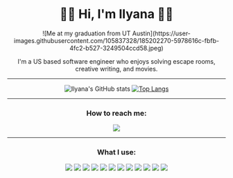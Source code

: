### 

<div align="center">
  <h1> 🤟🏾 Hi, I'm Ilyana 🤘🏾 </h1>
  ![Me at my graduation from UT Austin](https://user-images.githubusercontent.com/105837328/185202270-5978616c-fbfb-4fc2-b527-3249504ccd58.jpeg)
  <p align="center">I'm a US based software engineer who enjoys solving escape rooms, creative writing, and movies.</p>
  <hr>

  ![Ilyana's GitHub stats](https://github-readme-stats.vercel.app/api?username=ilsyim&show_icons=true&theme=dracula)
  [![Top Langs](https://github-readme-stats.vercel.app/api/top-langs/?username=ilsyim&layout=compact&theme=dracula)](https://github.com/ilsyim/github-readme-stats)

  <hr>
  <h3>How to reach me: </h3>
   <a href="#"><img src="https://img.shields.io/badge/linkedin-%230077B5.svg?style=for-the-badge&logo=linkedin&logoColor=white"/></a>
  
  
  <hr>
  <h3>What I use: </h3>
  <a href="#"><img src="https://img.shields.io/badge/html5-%23E34F26.svg?style=for-the-badge&logo=html5&logoColor=white"/></a>
  <a href="#"><img src="https://img.shields.io/badge/css3-%231572B6.svg?style=for-the-badge&logo=css3&logoColor=white"/></a>
  <a href="#"><img src="https://img.shields.io/badge/python3-3670A0?style=for-the-badge&logo=python3&logoColor=ffdd54"/></a>
  <a href="#"><img src="https://img.shields.io/badge/javascript-%23323330.svg?style=for-the-badge&logo=javascript&logoColor=%23F7DF1E"/></a>
  <a href="#"><img src="https://img.shields.io/badge/MongoDB-%234ea94b.svg?style=for-the-badge&logo=mongodb&logoColor=white"/></a>
  <a href="#"><img src="https://img.shields.io/badge/Canva-%2300C4CC.svg?style=for-the-badge&logo=Canva&logoColor=white"/></a>
  <a href="#"><img src="https://img.shields.io/badge/Zoom-2D8CFF?style=for-the-badge&logo=zoom&logoColor=white"/></a>
  <a href="#"><img src="https://img.shields.io/badge/react-%2320232a.svg?style=for-the-badge&logo=react&logoColor=%2361DAFB"/></a>
  <a href="#"><img src="https://img.shields.io/badge/node.js-6DA55F?style=for-the-badge&logo=node.js&logoColor=white"/></a>
  <a href="#"><img src="https://img.shields.io/badge/express.js-%23404d59.svg?style=for-the-badge&logo=express&logoColor=%2361DAFB"/></a>
  <a href="#"><img src="https://img.shields.io/badge/bootstrap-%23563D7C.svg?style=for-the-badge&logo=bootstrap&logoColor=white"/></a>
  <a href="#"><img src="https://img.shields.io/badge/Visual%20Studio%20Code-0078d7.svg?style=for-the-badge&logo=visual-studio-code&logoColor=white"/></a>
</div>
  
<!--
**ilsyim/ilsyim** is a ✨ _special_ ✨ repository because its `README.md` (this file) appears on your GitHub profile.
Here are some ideas to get you started:
- 🔭 I’m currently working on ...
- 🌱 I’m currently learning ...
- 👯 I’m looking to collaborate on ...
- 🤔 I’m looking for help with ...
- 💬 Ask me about ...
- 📫 How to reach me: ...
- 😄 Pronouns: ...
- ⚡ Fun fact: ...
-->
